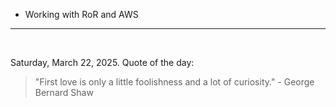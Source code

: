 - Working with RoR and AWS

---

<br>

<!-- quote_marker -->
Saturday, March 22, 2025. Quote of the day:

> "First love is only a little foolishness and a lot of curiosity." - George Bernard Shaw
